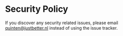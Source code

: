 # Security Policy

If you discover any security related issues, please email quinten@justbetter.nl instead of using the issue tracker.
